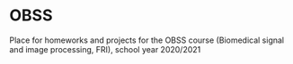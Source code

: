 # OBSS
Place for homeworks and projects for the OBSS course (Biomedical signal and image processing, FRI), school year 2020/2021
